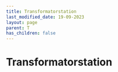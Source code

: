 ```yaml
---
title: Transformatorstation
last_modified_date: 19-09-2023
layout: page
parent: T
has_children: false
---
```


Transformatorstation
====================

